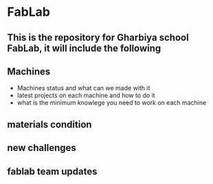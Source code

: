 # FabLab

## This is the repository for Gharbiya school FabLab, it will include the following

## Machines
- Machines status and what can we made with it
- latest projects on each machine and how to do it
- what is the minimum knowlege you need to work on each machine

## materials condition
## new challenges
## fablab team updates